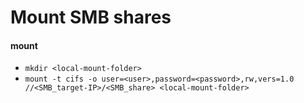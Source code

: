 # Mount SMB shares
#### mount
* `mkdir <local-mount-folder>`
* `mount -t cifs -o user=<user>,password=<password>,rw,vers=1.0 //<SMB_target-IP>/<SMB_share> <local-mount-folder>`